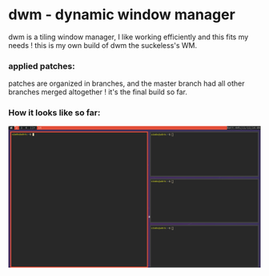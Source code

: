 dwm - dynamic window manager
===

dwm is a tiling window manager, I like working efficiently and this fits my needs ! this is my own build of dwm the suckeless's WM.

### applied patches:

patches are organized in branches, and the master branch had all other branches merged altogether ! it's the final build so far.

### How it looks like so far:

![my dwm](Screenshot_2020-11-11_14-10-13.png "my dwm")
